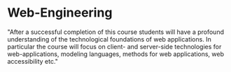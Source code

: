 # Web-Engineering

"After a successful completion of this course students will have a profound understanding of the technological foundations of web applications. In particular the course will focus on client- and server-side technologies for web-applications, modeling languages, methods for web applications, web accessibility etc."
